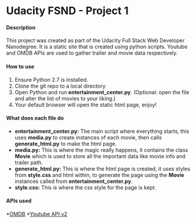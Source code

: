 # Udacity FSND - Project 1

#### Description
This project was created as part of the Udacity Full Stack Web Developer Nanodegree. It is a static site that is created using python scripts. Youtube and OMDB APIs are used to gather trailer and movie data respectively.

#### How to use
1. Ensure Python 2.7 is installed.
2. Clone the git repo to a local directory
3. Open Python and run **entertainment_center.py**. (Optional: open the file and alter the list of movies to your liking.)
4. Your default browser will open the static html page, enjoy!

#### What does each file do

* **entertainment_center.py:** The main script where everything starts, this uses **media.py** to create instances of each movie, then calls **generate_html.py** to make the html page.
* **media.py:** This is where the magic really happens, it contains the class **Movie** which is used to store all the important data like movie info and trailer path.
* **generate_html.py:** This is where the html page is created, it uses styles from **style.css** and html within, to generate the page using the **Movie** instances called from **entertainment_center.py**.
* **style.css:** This is where the css style for the page is kept.

#### APIs used

*[OMDB](http://www.omdbapi.com)
*[Youtube API v2](https://developers.google.com/youtube/2.0/developers_guide_protocol)
